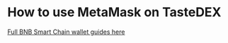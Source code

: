 # How to use MetaMask on TasteDEX

[Full BNB Smart Chain wallet guides here](https://docs.binance.org/smart-chain/wallet/metamask.html)

